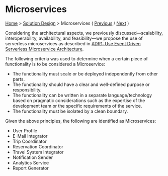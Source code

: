 # Microservices

[Home](../README.md) > [Solution Design](../README.md#solution-design) > Microservices ( [Previous](./3-architecture.md) / [Next](./5-event-broker.md) )

Considering the architectural aspects, we previously discussed—scalability, interoperability, availability, and feasibility—we propose the use of serverless microservices as described in [ADR1: Use Event Driven Serverless Microservice Architecture](../4-decision-records/adr1-use-event-driven-serverless-microservice-architecture.md).

The following criteria was used to determine when a certain piece of functionality is to be considered a Microservice:

* The functionality must scale or be deployed independently from other parts.
* The functionality should have a clear and well-defined purpose or responsibility.
* The functionality can be written in a separate language/technology based on pragmatic considerations such as the expertise of the development team or the specific requirements of the service.
* The functionality must be isolated by a clean boundary.

Given the above principles, the following are identified as Microservices:

* User Profile
* E-Mail Integrator
* Trip Coordinator
* Reservation Coordinator
* Travel System Integrator
* Notification Sender
* Analytics Service
* Report Generator
